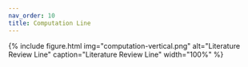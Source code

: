 ```yaml
---
nav_order: 10
title: Computation Line
---
```


{% include figure.html img="computation-vertical.png" alt="Literature Review Line" caption="Literature Review Line" width="100%" %}